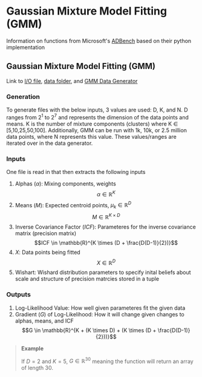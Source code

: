 # Gaussian Mixture Model Fitting (GMM)

Information on functions from Microsoft's [ADBench](https://github.com/microsoft/ADBench/tree/38cb7931303a830c3700ca36ba9520868327ac87) based on their python implementation

## Gaussian Mixture Model Fitting (GMM)

Link to [I/O file](https://github.com/microsoft/ADBench/blob/38cb7931303a830c3700ca36ba9520868327ac87/src/python/shared/GMMData.py), [data folder](https://github.com/microsoft/ADBench/tree/38cb7931303a830c3700ca36ba9520868327ac87/data/gmm), and [GMM Data Generator](https://github.com/microsoft/ADBench/blob/38cb7931303a830c3700ca36ba9520868327ac87/data/gmm/gmm-data-gen.py)

### Generation

To generate files with the below inputs, 3 values are used: D, K, and N. D ranges from $2^1$ to $2^7$ and represents the dimension of the data points and means. K is the number of mixture components (clusters) where K $\in$ [5,10,25,50,100]. Additionally, GMM can be run with 1k, 10k, or 2.5 million data points, where N represents this value. These values/ranges are iterated over in the data generator.

### Inputs

One file is read in that then extracts the following inputs

1. Alphas ($\alpha$): Mixing components, weights
   $$\alpha \in \mathbb{R}^K$$
2. Means ($M$): Expected centroid points, $\mu_k \in \mathbb{R}^D$
   $$M \in \mathbb{R}^{K \times D}$$
3. Inverse Covariance Factor ($ICF$): Parameteres for the inverse covariance matrix (precision matrix)
   $$ICF \in \mathbb{R}^{K \times (D + \frac{D(D-1)}{2})}$$
4. $X$: Data points being fitted
   $$X \in \mathbb{R}^{D}$$
5. Wishart: Wishard distribution parameters to specify inital beliefs about scale and structure of precision matrcies stored in a tuple

### Outputs

1. Log-Likelihood Value: How well given parameteres fit the given data
2. Gradient ($G$) of Log-Likelihood: How it will change given changes to alphas, means, and ICF
   $$G \in \mathbb{R}^{K + (K \times D) + (K \times (D + \frac{D(D-1)}{2}))}$$

> **Example**
>
> If $D = 2$ and $K = 5$, $G \in \mathbb{R}^{30}$ meaning the function will return an array of length 30.
